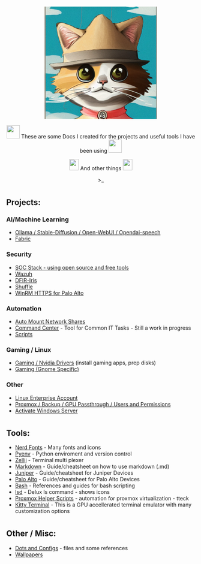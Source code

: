 <p align="center">
<img width="300" height="300" src="https://github.com/ebelious/Self-Hosted/blob/main/Images/fedora%20Cat.png">
</p>

<p align="center">
<img width="35" height="35"src="https://github.com/user-attachments/assets/c85b65fa-a129-4ad9-afa0-6dbf0f9d1978">  These are some Docs I created for the projects and useful tools I have been using  <img width="35" height="35"src="https://github.com/user-attachments/assets/c85b65fa-a129-4ad9-afa0-6dbf0f9d1978">
</p>
<p align="center">
<img width="25" height="30"src="https://github.com/user-attachments/assets/2ff7e1e4-dc77-4f49-8ff3-b81171fdc879">  And other things  <img width="25" height="30"src="https://github.com/user-attachments/assets/2ff7e1e4-dc77-4f49-8ff3-b81171fdc879">
</p>
<p align="center">
>_
</p>

#
## Projects:
### AI/Machine Learning
- [Ollama / Stable-Diffusion / Open-WebUI / Opendai-speech](https://github.com/ebelious/Self-Hosted/blob/main/Install%20Open-WebUI%20with%20local%20hosted%20Ollama%20-%20Linux.md)
- [Fabric](https://github.com/ebelious/Self-Hosted/blob/main/Fabric.md)
### Security
- [SOC Stack - using open source and free tools](https://github.com/ebelious/Self-Hosted/blob/main/SOC-Stack.md)
- [Wazuh](https://github.com/ebelious/Self-Hosted/blob/main/Wazuh.md)
- [DFIR-Iris](https://github.com/ebelious/Self-Hosted/blob/main/DFIR-Iris.md)
- [Shuffle](https://github.com/ebelious/Self-Hosted/blob/main/shuffle.md)
- [WinRM HTTPS for Palo Alto](https://github.com/ebelious/Self-Hosted/blob/main/WinRM%20HTTPS%20for%20Palo%20Alto.md)
### Automation
- [Auto Mount Network Shares](https://github.com/ebelious/Self-Hosted/blob/main/Auto%20Mount%20Network%20Shares.md)
- [Command Center](https://github.com/ebelious/Command-Center) - Tool for Common IT Tasks - Still a work in progress
- [Scripts](https://github.com/ebelious/Self-Hosted/tree/main/Scripts)
### Gaming / Linux
- [Gaming / Nvidia Drivers](https://github.com/ebelious/Self-Hosted/blob/main/Gaming.md) (install gaming apps, prep disks)
- [Gaming (Gnome Specific)](https://github.com/ebelious/Self-Hosted/blob/main/Gaming/README.md)

### Other
- [Linux Enterprise Account](https://github.com/ebelious/Self-Hosted/blob/main/Linux%20Enterprise%20Account.md)
- [Proxmox / Backup / GPU Passthrough / Users and Permissions](https://github.com/ebelious/Self-Hosted/blob/main/Proxmox.md)
- [Activate Windows Server](https://github.com/ebelious/Self-Hosted/blob/main/Activate%20Windows%20Server.md)

#
## Tools:

- [Nerd Fonts](https://github.com/ebelious/Self-Hosted/blob/main/Nerd%20Fonts.md) - Many fonts and icons
- [Pyenv](https://github.com/ebelious/Self-Hosted/blob/main/pyenv.md) - Python enviroment and version control
- [Zellij](https://github.com/ebelious/Self-Hosted/blob/main/zellij.md) - Terminal multi plexer
- [Markdown](https://github.com/ebelious/Self-Hosted/blob/main/Markdown%20Cheat%20%20sheet.md) - Guide/cheatsheet on how to use markdown (.md)
- [Juniper](https://github.com/ebelious/Self-Hosted/blob/main/Juniper.md) - Guide/cheatsheet for Juniper Devices
- [Palo Alto](https://github.com/ebelious/Self-Hosted/blob/main/Palo%20Alto.md) - Guide/cheatsheet for Palo Alto Devices
- [Bash](https://github.com/ebelious/Self-Hosted/blob/main/Bash.md) - References and guides for bash scripting
- [lsd](https://github.com/ebelious/Self-Hosted/blob/main/Config_Files/README.md#lsd---nextgen-ls) - Delux ls command - shows icons
- [Proxmox Helper Scripts](https://tteck.github.io/Proxmox/#webmin-system-administration) - automation for proxmox virtualization - tteck
- [Kitty Terminal](https://sw.kovidgoyal.net/kitty/) - This is a GPU accellerated terminal emulator with many customization options
#
## Other / Misc:
- [Dots and Configs](https://github.com/ebelious/Self-Hosted/tree/main/Config_Files) - files and some references
- [Wallpapers](https://github.com/ebelious/Self-Hosted/tree/main/Wallpapers)
